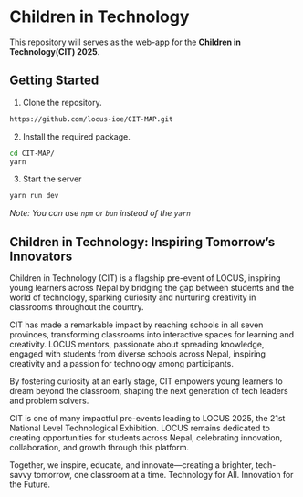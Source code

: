# Children in Technology

This repository will serves as the web-app for the **Children in Technology(CIT) 2025**.

## Getting Started

1. Clone the repository.

```bash
https://github.com/locus-ioe/CIT-MAP.git
```

2. Install the required package.

```bash
cd CIT-MAP/
yarn
```

3. Start the server

```bash
yarn run dev
```

_Note: You can use `npm` or `bun` instead of the `yarn`_

## Children in Technology: Inspiring Tomorrow’s Innovators
Children in Technology (CIT) is a flagship pre-event of LOCUS, inspiring young learners across Nepal by bridging the gap between students and the world of technology, sparking curiosity and nurturing creativity in classrooms throughout the country.

CIT has made a remarkable impact by reaching schools in all seven provinces, transforming classrooms into interactive spaces for learning and creativity. LOCUS mentors, passionate about spreading knowledge, engaged with students from diverse schools across Nepal, inspiring creativity and a passion for technology among participants.

By fostering curiosity at an early stage, CIT empowers young learners to dream beyond the classroom, shaping the next generation of tech leaders and problem solvers.

CIT is one of many impactful pre-events leading to LOCUS 2025, the 21st National Level Technological Exhibition. LOCUS remains dedicated to creating opportunities for students across Nepal, celebrating innovation, collaboration, and growth through this platform.

Together, we inspire, educate, and innovate—creating a brighter, tech-savvy tomorrow, one classroom at a time.
Technology for All. Innovation for the Future. 

